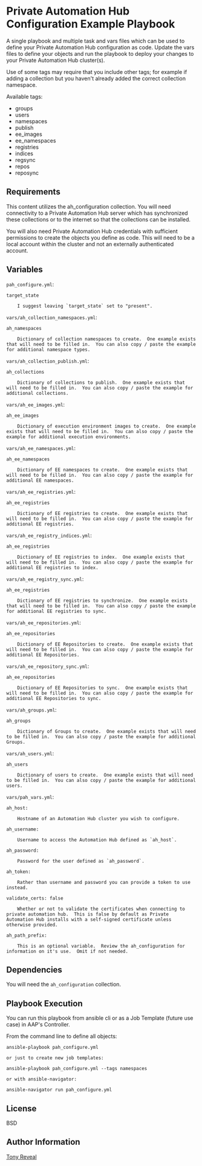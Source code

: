Private Automation Hub Configuration Example Playbook
=========

A single playbook and multiple task and vars files which can be used to define your Private Automation Hub configuration as code.  Update the vars files to define your objects and run the playbook to deploy your changes to your Private Automation Hub cluster(s).

Use of some tags may require that you include other tags; for example if adding a collection but you haven't already added the correct collection namespace.

Available tags:
- groups
- users
- namespaces
- publish
- ee_images
- ee_namespaces
- registries
- indices
- regsync
- repos
- reposync

Requirements
------------

This content utilizes the ah_configuration collection.  You will need connectivity to a Private Automation Hub server which has synchronized these collections or to the internet so that the collections can be installed.

You will also need Private Automation Hub credentials with sufficient permissions to create the objects you define as code.  This will need to be a local account within the cluster and not an externally authenticated account.

Variables
--------------

`pah_configure.yml`:

    target_state

        I suggest leaving `target_state` set to "present".

`vars/ah_collection_namespaces.yml`:

    ah_namespaces

        Dictionary of collection namespaces to create.  One example exists that will need to be filled in.  You can also copy / paste the example for additional namespace types.

`vars/ah_collection_publish.yml`:

    ah_collections

        Dictionary of collections to publish.  One example exists that will need to be filled in.  You can also copy / paste the example for additional collections.

`vars/ah_ee_images.yml`:

    ah_ee_images

        Dictionary of execution environment images to create.  One example exists that will need to be filled in.  You can also copy / paste the example for additional execution environments.

`vars/ah_ee_namespaces.yml`:

    ah_ee_namespaces

        Dictionary of EE namespaces to create.  One example exists that will need to be filled in.  You can also copy / paste the example for additional EE namespaces.

`vars/ah_ee_registries.yml`:

    ah_ee_registries

        Dictionary of EE registries to create.  One example exists that will need to be filled in.  You can also copy / paste the example for additional EE registries.

`vars/ah_ee_registry_indices.yml`:

    ah_ee_registries

        Dictionary of EE registries to index.  One example exists that will need to be filled in.  You can also copy / paste the example for additional EE registries to index.

`vars/ah_ee_registry_sync.yml`:

    ah_ee_registries

        Dictionary of EE registries to synchronize.  One example exists that will need to be filled in.  You can also copy / paste the example for additional EE registries to sync.

`vars/ah_ee_repositories.yml`:

    ah_ee_repositories

        Dictionary of EE Repositories to create.  One example exists that will need to be filled in.  You can also copy / paste the example for additional EE Repositories.

`vars/ah_ee_repository_sync.yml`:

    ah_ee_repositories

        Dictionary of EE Repositories to sync.  One example exists that will need to be filled in.  You can also copy / paste the example for additional EE Repositories to sync.

`vars/ah_groups.yml`:

    ah_groups

        Dictionary of Groups to create.  One example exists that will need to be filled in.  You can also copy / paste the example for additional Groups.

`vars/ah_users.yml`:

    ah_users

        Dictionary of users to create.  One example exists that will need to be filled in.  You can also copy / paste the example for additional users.

`vars/pah_vars.yml`:

    ah_host:

        Hostname of an Automation Hub cluster you wish to configure.

    ah_username:

        Username to access the Automation Hub defined as `ah_host`.

    ah_password:

        Password for the user defined as `ah_password`.

    ah_token:

        Rather than username and password you can provide a token to use instead.

    validate_certs: false

        Whether or not to validate the certificates when connecting to private automation hub.  This is false by default as Private Automation Hub installs with a self-signed certificate unless otherwise provided.

    ah_path_prefix:

        This is an optional variable.  Review the ah_configuration for information on it's use.  Omit if not needed.

Dependencies
------------

You will need the `ah_configuration` collection.

Playbook Execution
----------------

You can run this playbook from ansible cli or as a Job Template (future use case) in AAP's Controller.

From the command line to define all objects:

    ansible-playbook pah_configure.yml

    or just to create new job templates:

    ansible-playbook pah_configure.yml --tags namespaces

    or with ansible-navigator:

    ansible-navigator run pah_configure.yml


License
-------

BSD

Author Information
------------------

[Tony Reveal](https://github.com/tonyreveal)
